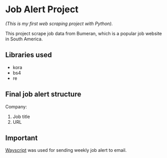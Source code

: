 # Job Alert Project
*(This is my first web scraping project with Python).*

This project scrape job data from Bumeran, which is a popular job website in South America.

## Libraries used
* kora
* bs4
* re

## Final job alert structure

Company:
1. Job title
2. URL


## Important

[Wayscript](https://wayscript.com/) was used for sending weekly job alert to email.

